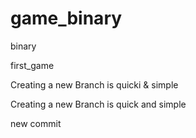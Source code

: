 # game_binary
binary

first_game



Creating a new Branch is quicki & simple

Creating a new Branch is quick and simple

new commit 
